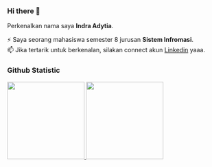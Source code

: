 ### Hi there 👋

<!--
**indraadytia** is a ✨ _special_ ✨ repository because its `README.md` (this file) appears on your GitHub profile.

Here are some ideas to get you started:

- 🔭 I’m currently working on ...
- 🌱 I’m currently learning ...
- 👯 I’m looking to collaborate on ...
- 🤔 I’m looking for help with ...
- 💬 Ask me about ...
- 📫 How to reach me: ...
- 😄 Pronouns: ...
- ⚡ Fun fact: ...
-->

Perkenalkan nama saya **Indra Adytia**.

⚡ Saya seorang mahasiswa semester 8 jurusan **Sistem Infromasi**.\
📫 Jika tertarik untuk berkenalan, silakan connect akun [Linkedin](https://www.linkedin.com/in/indraadytia/) yaaa.

### Github Statistic
<p align="left">
<a href="https://github.com/indraadytia">
  <img height="180em" src="https://github-readme-stats-eight-theta.vercel.app/api?username=indraadytia&show_icons=true&theme=algolia&include_all_commits=true&count_private=true"/>
  <img height="180em" src="https://github-readme-stats-eight-theta.vercel.app/api/top-langs/?username=indraadytia&layout=compact&langs_count=8&theme=algolia"/>
</a>
</p>
